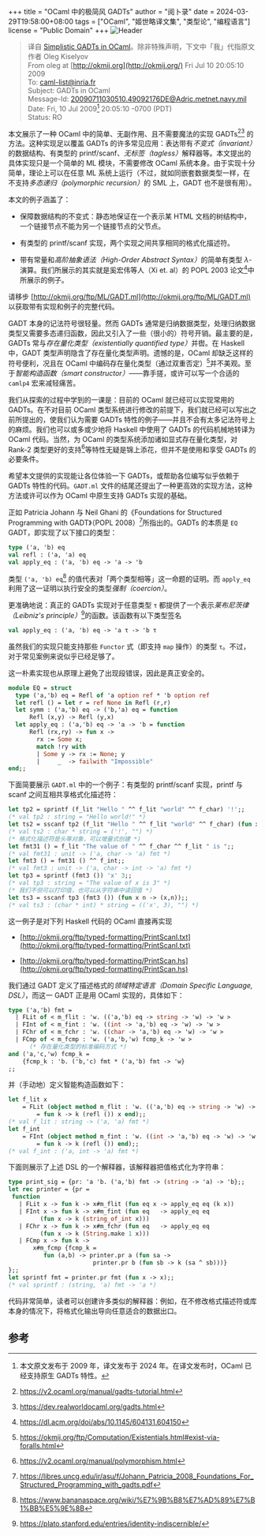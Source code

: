 +++
title = "OCaml 中的极简风 GADTs"
author = "阅卜录"
date = 2024-03-29T19:58:00+08:00
tags = ["OCaml", "姬世略译文集", "类型论", "编程语言"]
license = "Public Domain"
+++
![Header](d5fceb6532643d0d84ffe09c40c481ecdf59e15a.gif)

 > 
 >  译自 [Simplistic GADTs in OCaml](https://okmij.org/ftp/ML/GADT.txt)。除非特殊声明，下文中「我」代指原文作者 Oleg Kiselyov  
 > From oleg at [http://okmij.org](http://okmij.org/)  Fri Jul 10 20:05:10 2009  
 > To: caml-list@inria.fr  
 > Subject: GADTs in OCaml  
 > Message-Id: <20090711030510.49092176DE@Adric.metnet.navy.mil>  
 > Date: Fri, 10 Jul 2009[^1] 20:05:10 -0700 (PDT)  
 > Status: RO

本文展示了一种 OCaml 中的简单、无副作用、且不需要魔法的实现 GADTs[^2][^3] 的方法。这种实现足以覆盖 GADTs 的许多常见应用：表达带有<em>不变式（invariant）</em>的数据结构、有类型的 printf/scanf、<em>无标签（tagless）</em>解释器等。本文提出的具体实现只是一个简单的 ML 模块，不需要修改 OCaml 系统本身。由于实现十分简单，理论上可以在任意 ML 系统上运行（不过，就如同嵌套数据类型一样，在不支持<em>多态递归（polymorphic recursion）</em>的 SML 上，GADT 也不是很有用）。

本文的例子涵盖了：

* &#32;保障数据结构的不变式：静态地保证在一个表示某 HTML 文档的树结构中，一个链接节点不能为另一个链接节点的父节点。  
   
* &#32;有类型的 printf/scanf 实现，两个实现之间共享相同的格式化描述符。  
   
* &#32;带有常量和<em>高阶抽象语法（High-Order Abstract Syntax）</em>的简单有类型 $λ$-演算。我们所展示的其实就是奚宏伟等人（Xi et. al）的 POPL 2003 论文[^4]中所展示的例子。  
   

请移步 [http://okmij.org/ftp/ML/GADT.ml](http://okmij.org/ftp/ML/GADT.ml) 以获取带有实现和例子的完整代码。

GADT 本身的记法符号很轻量。然而 GADTs 通常是归纳数据类型，处理归纳数据类型又需要多态递归函数，因此又引入了一些（很小的）符号开销。最主要的是，GADTs 常与<em>存在量化类型（existentially quantified type）</em>并辔。在 Haskell 中，GADT 类型声明隐含了存在量化类型声明。遗憾的是，OCaml 却缺乏这样的符号便利，况且在 OCaml 中编码存在量化类型（通过双重否定）[^5]并不美观。至于<em>智能构造函数（smart constructor）</em>——靠手搓，或许可以写一个合适的 `camlp4` 宏来减轻痛苦。

我们从探索的过程中学到的一课是：目前的 OCaml 就已经可以实现常用的 GADTs。在不对目前 OCaml 类型系统进行修改的前提下，我们就已经可以写出之前所提出的，使我们认为需要 GADTs 特性的例子——并且不会有太多记法符号上的麻烦。我们也可以或多或少地将 Haskell 中使用了 GADTs 的代码机械地转译为 OCaml 代码。当然，为 OCaml 的类型系统添加诸如显式存在量化类型，对 Rank-2 类型更好的支持[^6]等特性无疑是锦上添花，但并不是使用和享受 GADTs 的必要条件。

希望本文提供的实现能让各位体验一下 GADTs，或帮助各位编写似乎依赖于 GADTs 特性的代码。`GADT.ml` 文件的结尾还提出了一种更高效的实现方法，这种方法或许可以作为 OCaml 中原生支持 GADTs 实现的基础。

正如 Patricia Johann 与 Neil Ghani 的《Foundations for Structured Programming with GADT》（POPL 2008）[^7]所指出的。GADTs 的本质是 `EQ` GADT，即实现了以下接口的类型：

````ocaml
type ('a, 'b) eq
val refl : ('a, 'a) eq
val apply_eq : ('a, 'b) eq -> 'a -> 'b
````

类型 `('a, 'b) eq`[^8] 的值代表对「两个类型相等」这一命题的证明。而 `apply_eq` 利用了这一证明以执行安全的类型<em>强制（coercion）</em>。

更准确地说：真正的 GADTs 实现对于任意类型 `τ` 都提供了一个表示<em>莱布尼茨律（Leibniz's principle）</em>[^9]的函数。该函数有以下类型签名

````ocaml
val apply_eq : ('a, 'b) eq -> 'a τ -> 'b τ
````

虽然我们的实现只能支持那些 `Functor` 式（即支持 `map` 操作）的类型 `τ`。不过，对于常见案例来说似乎已经足够了。

这一朴素实现也从原理上避免了出现段错误，因此是真正安全的。

````ocaml
module EQ = struct
  type ('a,'b) eq = Refl of 'a option ref * 'b option ref
  let refl () = let r = ref None in Refl (r,r)
  let symm : ('a,'b) eq -> ('b,'a) eq = function 
      Refl (x,y) -> Refl (y,x)
  let apply_eq : ('a,'b) eq -> 'a -> 'b = function
      Refl (rx,ry) -> fun x ->
        rx := Some x;
        match !ry with
        | Some y -> rx := None; y
        |     _  -> failwith "Impossible"
end;;
````

下面简要展示 `GADT.ml` 中的一个例子：有类型的 printf/scanf 实现，printf 与 scanf 之间互相共享格式化描述符：

````ocaml
let tp2 = sprintf (f_lit "Hello " ^^ f_lit "world" ^^ f_char) '!';;
(* val tp2 : string = "Hello world!" *)
let ts2 = sscanf tp2 (f_lit "Hello " ^^ f_lit "world" ^^ f_char) (fun x -> x);;
(* val ts2 : char * string = ('!', "") *)
(* 格式化描述符是头等对象，可以增量式创建 *)
let fmt31 () = f_lit "The value of " ^^ f_char ^^ f_lit " is ";;
(* val fmt31 : unit -> ('a, char -> 'a) fmt *)
let fmt3 () = fmt31 () ^^ f_int;;
(* val fmt3 : unit -> ('a, char -> int -> 'a) fmt *)
let tp3 = sprintf (fmt3 ()) 'x' 3;;
(* val tp3 : string = "The value of x is 3" *)
(* 我们不但可以打印值，也可以从字符串中读回值 *)
let ts3 = sscanf tp3 (fmt3 ()) (fun x n -> (x,n));;
(* val ts3 : (char * int) * string = (('x', 3), "") *)
````

这一例子是对下列 Haskell 代码的 OCaml 直接再实现

* &#32;[http://okmij.org/ftp/typed-formatting/PrintScanI.txt](http://okmij.org/ftp/typed-formatting/PrintScanI.txt)  
   
* &#32;[http://okmij.org/ftp/typed-formatting/PrintScan.hs](http://okmij.org/ftp/typed-formatting/PrintScan.hs)  
   

我们通过 GADT 定义了描述格式的<em>领域特定语言（Domain Specific Language, DSL）</em>，而这一 GADT 正是用 OCaml 实现的，具体如下：

````ocaml
type ('a,'b) fmt =
  | FLit of < m_flit : 'w. (('a,'b) eq -> string -> 'w) -> 'w >
  | FInt of < m_fint : 'w. ((int -> 'a,'b) eq -> 'w) -> 'w >
  | FChr of < m_fchr : 'w. ((char -> 'a,'b) eq -> 'w) -> 'w >
  | FCmp of < m_fcmp : 'w. ('a,'b,'w) fcmp_k -> 'w >
      (* 存在量化类型的标准编码方式 *)
and ('a,'c,'w) fcmp_k = 
    {fcmp_k : 'b. ('b,'c) fmt * ('a,'b) fmt -> 'w}
;;
````

并（手动地）定义智能构造函数如下：

````ocaml
let f_lit x 
    = FLit (object method m_flit : 'w. (('a,'b) eq -> string -> 'w) -> 'w
        = fun k -> k (refl ()) x end);;
(* val f_lit : string -> ('a, 'a) fmt *)
let f_int 
    = FInt (object method m_fint : 'w. ((int -> 'a,'b) eq -> 'w) -> 'w
        = fun k -> k (refl ()) end);;
(* val f_int : ('a, int -> 'a) fmt *)
````

下面则展示了上述 DSL 的一个解释器，该解释器把值格式化为字符串：

````ocaml
type print_sig = {pr: 'a 'b. ('a,'b) fmt -> (string -> 'a) -> 'b};;
let rec printer = {pr = 
 function 
   | FLit x -> fun k -> x#m_flit (fun eq x -> apply_eq eq (k x))
   | FInt x -> fun k -> x#m_fint (fun eq   -> apply_eq eq 
         (fun x -> k (string_of_int x)))
   | FChr x -> fun k -> x#m_fchr (fun eq   -> apply_eq eq 
         (fun x -> k (String.make 1 x)))
   | FCmp x -> fun k ->
       x#m_fcmp {fcmp_k = 
          fun (a,b) -> printer.pr a (fun sa ->
                        printer.pr b (fun sb -> k (sa ^ sb)))}
};;
let sprintf fmt = printer.pr fmt (fun x -> x);;
(* val sprintf : (string, 'a) fmt -> 'a *)
````

代码非常简单，读者可以创建许多类似的解释器：例如，在不修改格式描述符或库本身的情况下，将格式化输出导向任意适合的数据出口。

## 参考

[^1]: 本文原文发布于 2009 年，译文发布于 2024 年。在译文发布时，OCaml 已经支持原生 GADTs 特性。

[^2]: https://v2.ocaml.org/manual/gadts-tutorial.html

[^3]: https://dev.realworldocaml.org/gadts.html

[^4]: https://dl.acm.org/doi/abs/10.1145/604131.604150

[^5]: https://okmij.org/ftp/Computation/Existentials.html#exist-via-foralls.html

[^6]: https://v2.ocaml.org/manual/polymorphism.html

[^7]: https://libres.uncg.edu/ir/asu/f/Johann_Patricia_2008_Foundations_For_Structured_Programming_with_gadts.pdf

[^8]: https://www.bananaspace.org/wiki/%E7%9B%B8%E7%AD%89%E7%B1%BB%E5%9E%8B

[^9]: https://plato.stanford.edu/entries/identity-indiscernible/
